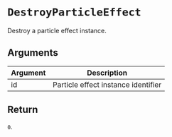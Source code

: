 # `DestroyParticleEffect`

Destroy a particle effect instance.

## Arguments

| Argument | Description                         |
| -------- | ----------------------------------- |
| id       | Particle effect instance identifier |

## Return

`0`.
